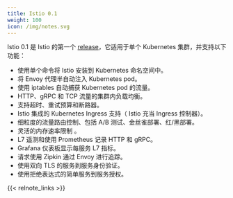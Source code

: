 ```yaml
---
title: Istio 0.1
weight: 100
icon: /img/notes.svg
---
```


Istio 0.1 是 Istio 的第一个 [release](https://github.com/istio/istio/releases)，它适用于单个 Kubernetes 集群，并支持以下功能：

- 使用单个命令将 Istio 安装到 Kubernetes 命名空间中。
- 将 Envoy 代理半自动注入 Kubernetes pod。
- 使用 iptables 自动捕获 Kubernetes pod 的流量。
- HTTP、gRPC 和 TCP 流量的集群内负载均衡。
- 支持超时、重试预算和断路器。
- Istio 集成的 Kubernetes Ingress 支持（ Istio 充当 Ingress 控制器）。
- 细粒度的流量路由控制、包括 A/B 测试、金丝雀部署、红/黑部署。
- 灵活的内存速率限制 。
- L7 遥测和使用 Prometheus 记录 HTTP 和 gRPC。
- Grafana 仪表板显示每服务 L7 指标。
- 请求使用 Zipkin 通过 Envoy 进行追踪。
- 使用双向 TLS 的服务到服务身份验证。
- 使用拒绝表达式的简单服务到服务授权。

{{< relnote_links >}}
